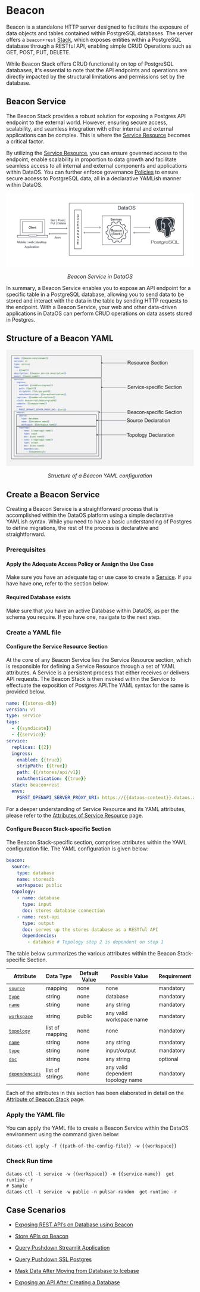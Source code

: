 # Beacon

Beacon is a standalone HTTP server designed to facilitate the exposure of data objects and tables contained within PostgreSQL databases. The server offers a `beacon+rest` [Stack](../stacks.md), which exposes entities within a PostgreSQL database through a RESTful API, enabling simple CRUD Operations such as GET, POST, PUT, DELETE.

<aside class=callout>

While Beacon Stack offers CRUD functionality on top of PostgreSQL databases, it's essential to note that the API endpoints and operations are directly impacted by the structural limitations and permissions set by the database. 

</aside>

## Beacon Service

The Beacon Stack provides a robust solution for exposing a Postgres API endpoint to the external world. However, ensuring secure access, scalability, and seamless integration with other internal and external applications can be complex. This is where the [Service Resource](../service.md) becomes a critical factor.

By utilizing the [Service Resource](../service.md), you can ensure governed access to the endpoint, enable scalability in proportion to data growth and facilitate seamless access to all internal and external components and applications within DataOS. You can further enforce governance [Policies](../policy.md) to ensure secure access to PostgreSQL data, all in a declarative YAMLish manner within DataOS. 

![beacon](./beacon/beacon.png)

<center><i>Beacon Service in DataOS</i></center>

In summary, a Beacon Service enables you to expose an API endpoint for a specific table in a PostgreSQL database, allowing you to send data to be stored and interact with the data in the table by sending HTTP requests to the endpoint. With a Beacon Service, your web and other data-driven applications in DataOS can perform CRUD operations on data assets stored in Postgres.

## Structure of a Beacon YAML

![Beacon YAML Configuration Syntax](./beacon/beacon_syntax.png)

<center><i>Structure of a Beacon YAML configuration</i></center>

## Create a Beacon Service

Creating a Beacon Service is a straightforward process that is accomplished within the DataOS platform using a simple declarative YAMLish syntax. While you need to have a basic understanding of Postgres to define migrations, the rest of the process is declarative and straightforward. 

### **Prerequisites**

#### **Apply the Adequate Access Policy or Assign the Use Case**

Make sure you have an adequate tag or use case to create a [Service](../service.md). If you have have one, refer to the section below.

#### **Required Database exists**

Make sure that you have an active Database within DataOS, as per the schema you require. If you have one, navigate to the next step.

### **Create a YAML file**

#### **Configure the Service Resource Section**

At the core of any Beacon Service lies the Service Resource section, which is responsible for defining a Service Resource through a set of YAML attributes. A Service is a persistent process that either receives or delivers API requests. The Beacon Stack is then invoked within the Service to effectuate the exposition of Postgres API.The YAML syntax for the same is provided below.

```yaml
name: {{stores-db}}
version: v1 
type: service 
tags: 
  - {{syndicate}}
  - {{service}}
service: 
  replicas: {{2}} 
  ingress: 
    enabled: {{true}} 
    stripPath: {{true}} 
    path: {{/stores/api/v1}} 
    noAuthentication: {{true}} 
  stack: beacon+rest 
  envs: 
    PGRST_OPENAPI_SERVER_PROXY_URI: https://{{dataos-context}}.dataos.app/{{database-path}} # e.g. https://adapting-spaniel.dataos.app/stores/api/v1/
```

For a deeper understanding of Service Resource and its YAML attributes, please refer to the [Attributes of Service Resource](../service/service_specific_section_grammar.md) page.

#### **Configure Beacon Stack-specific Section**

The Beacon Stack-specific section, comprises attributes within the YAML configuration file. The YAML configuration is given below:

```yaml
beacon:
  source:
    type: database 
    name: storesdb 
    workspace: public
  topology:
    - name: database
      type: input 
      doc: stores database connection 
    - name: rest-api
      type: output
      doc: serves up the stores database as a RESTful API
      dependencies:
        - database # Topology step 2 is dependent on step 1
```

The table below summarizes the various attributes within the Beacon Stack-specific Section.

| Attribute | Data Type | Default Value | Possible Value | Requirement |
| --- | --- | --- | --- | --- |
| [`source`](./beacon/beacon_yaml_attributes.md#source) | mapping | none | none | mandatory |
| [`type`](./beacon/beacon_yaml_attributes.md#type) | string | none | database | mandatory |
| [`name`](./beacon/beacon_yaml_attributes.md#name) | string | none | any string | mandatory |
| [`workspace`](./beacon/beacon_yaml_attributes.md#workspace) | string | public | any valid workspace name | mandatory |
| [`topology`](./beacon/beacon_yaml_attributes.md#topology) | list of mapping | none | none | mandatory |
| [`name`](./beacon/beacon_yaml_attributes.md#name-1) | string | none | any string | mandatory |
| [`type`](./beacon/beacon_yaml_attributes.md#type-1) | string | none | input/output | mandatory |
| [`doc`](./beacon/beacon_yaml_attributes.md#doc) | string | none | any string | optional |
| [`dependencies`](./beacon/beacon_yaml_attributes.md#dependencies) | list of strings | none | any valid dependent topology name | mandatory |

Each of the attributes in this section has been elaborated in detail on the [Attribute of Beacon Stack](./beacon/beacon_yaml_attributes.md) page.

### **Apply the YAML file**

You can apply the YAML file to create a Beacon Service within the DataOS environment using the command given below:

```shell
dataos-ctl apply -f {{path-of-the-config-file}} -w {{workspace}}
```

### **Check Run time**

```shell
dataos-ctl -t service -w {{workspace}} -n {{service-name}}  get runtime -r
# Sample
dataos-ctl -t service -w public -n pulsar-random  get runtime -r
```


## Case Scenarios

- [Exposing REST API’s on Database using Beacon](./beacon/exposing_rest_apis_on_database_using_beacon.md)

- [Store APIs on Beacon ](./beacon/store_apis_on_beacon.md)

- [Query Pushdown Streamlit Application ](./beacon/query_pushdown_streamlit_application.md)

- [Query Pushdown SSL Postgres](./beacon/query_pushdown_ssl_postgres.md)

- [Mask Data After Moving from Database to Icebase ](./beacon/mask_data_after_moving_from_database_to_icebase.md)

- [Exposing an API After Creating a Database ](./beacon/exposing_an_api_after_creating_a_database.md)